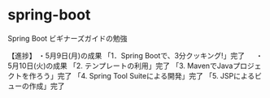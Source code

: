 # spring-boot
Spring Boot ビギナーズガイドの勉強

【進捗】
・5月9日(月)の成果
「1．Spring Bootで、3分クッキング!」完了
　
・5月10日(火)の成果
「2. テンプレートの利用」完了
「3. MavenでJavaプロジェクトを作ろう」完了
「4. Spring Tool Suiteによる開発」完了
「5. JSPによるビューの作成」完了
